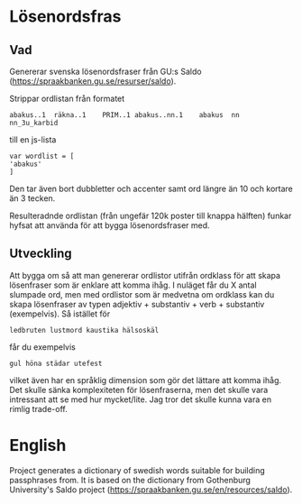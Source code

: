 # Lösenordsfras

## Vad

Genererar svenska lösenordsfraser från GU:s Saldo (https://spraakbanken.gu.se/resurser/saldo).

Strippar ordlistan från formatet

`abakus..1	räkna..1	PRIM..1	abakus..nn.1	abakus	nn	nn_3u_karbid`

till en js-lista

```
var wordlist = [
'abakus'
] 
```

Den tar även bort dubbletter och accenter samt ord längre än 10 och kortare än 3 tecken.

Resulteradnde ordlistan (från ungefär 120k poster till knappa hälften) funkar hyfsat att använda för att bygga lösenordsfraser med.

## Utveckling

Att bygga om så att man genererar ordlistor utifrån ordklass för att skapa lösenfraser som är enklare att komma ihåg. I nuläget får du X antal slumpade ord, men med ordlistor som är medvetna om ordklass kan du skapa lösenfraser av typen adjektiv + substantiv + verb + substantiv (exempelvis). Så istället för 

`ledbruten lustmord kaustika hälsoskäl`

får du exempelvis

`gul höna städar utefest`

vilket även har en språklig dimension som gör det lättare att komma ihåg. Det skulle sänka komplexiteten för lösenfraserna, men det skulle vara intressant att se med hur mycket/lite. Jag tror det skulle kunna vara en rimlig trade-off.

# English

Project generates a dictionary of swedish words suitable for building passphrases from. It is based on the dictionary from Gothenburg University's Saldo project (https://spraakbanken.gu.se/en/resources/saldo).
